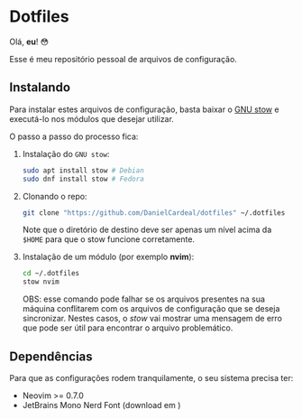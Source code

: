 # Dotfiles

Olá, **eu**! 😳

Esse é meu repositório pessoal de arquivos de configuração.

## Instalando

Para instalar estes arquivos de configuração, basta baixar o [GNU
stow](https://www.gnu.org/software/stow/) e executá-lo nos módulos que desejar
utilizar.

O passo a passo do processo fica:

1.  Instalação do `GNU stow`:

    ```bash 
    sudo apt install stow # Debian
    sudo dnf install stow # Fedora
    ```

2.  Clonando o repo:

    ```bash
    git clone "https://github.com/DanielCardeal/dotfiles" ~/.dotfiles
    ```

    Note que o diretório de destino deve ser apenas um nível acima da `$HOME`
    para que o stow funcione corretamente.

3.  Instalação de um módulo (por exemplo **nvim**):

    ```bash
    cd ~/.dotfiles
    stow nvim
    ```

    OBS: esse comando pode falhar se os arquivos presentes na sua máquina
    conflitarem com os arquivos de configuração que se deseja sincronizar.
    Nestes casos, o *stow* vai mostrar uma mensagem de erro que pode ser útil
    para encontrar o arquivo problemático.

## Dependências

Para que as configurações rodem tranquilamente, o seu sistema precisa ter:

- Neovim >= 0.7.0
- JetBrains Mono Nerd Font (download em
  [](https://www.nerdfonts.com/font-downloads))
